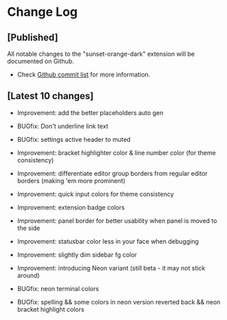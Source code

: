 # Change Log

## [Published]

All notable changes to the "sunset-orange-dark" extension will be documented on Github.

- Check [Github commit list](https://github.com/thekomer/Sunset-orange-VSCode-theme/commits/master) for more information.

## [Latest 10 changes]

- Improvement: add the better placeholders auto gen

- BUGfix: Don't underline link text

- BUGfix: settings active header to muted

- Improvement: bracket highlighter color & line number color (for theme consistency)

- Improvement:  differentiate editor group borders from regular editor borders (making 'em more prominent)

- Improvement: quick input colors for theme consistency

- Improvement: extension badge colors

- Improvement: panel border for better usability when panel is moved to the side

- Improvement: statusbar color less in your face when debugging

- Improvement: slightly dim sidebar fg color

- Improvement: introducing Neon variant (still beta - it may not stick around)

- BUGfix: neon terminal colors

- BUGfix: spelling && some colors in neon version reverted back && neon bracket highlight colors
